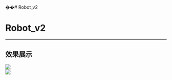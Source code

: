 ��# Robot_v2
# Robot_v2
----------
效果展示
----------
![](http://f.hiphotos.baidu.com/image/pic/item/8cb1cb1349540923f03f3d629b58d109b3de4953.jpg)
<br>
![](http://h.hiphotos.baidu.com/image/scrop%3D100/sign=96e4cbc001fa513d55f42b814d5064cb/a2cc7cd98d1001e93e6a4a13b10e7bec54e79753.jpg)

